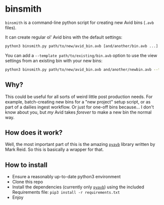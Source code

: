 # binsmith

`binsmith` is a command-line python script for creating new Avid bins (`.avb` files).

It can create regular ol' Avid bins with the default settings:
```bash
python3 binsmith.py path/to/new/avid_bin.avb [and/another/bin.avb ...]

```

You can add a `--template path/to/existing/bin.avb` option to use the view settings from an existing bin with your new bins:
```bash
python3 binsmith.py path/to/new/avid_bin.avb and/another/newbin.avb --template path/to/coolbin.avb
```

## Why?

This could be useful for all sorts of weird little post production needs.  For example, batch-creating new bins for a "new project" setup script, or as part of a dailies ingest workflow.  Or just for one-off bins because... I don't know about you, but *my* Avid takes *forever* to make a new bin the normal way.

## How does it work?

Well, the most important part of this is the amazing [`pyavb`](https://github.com/markreidvfx/pyavb) library written by Mark Reid.  So this is basically a wrapper for that.

## How to install

* Ensure a reasonably up-to-date python3 environment
* Clone this repo
* Install the dependencies (currently only [`pyavb`](https://github.com/markreidvfx/pyavb)) using the included Requirements file: `pip3 install -r requirements.txt`
* Enjoy
